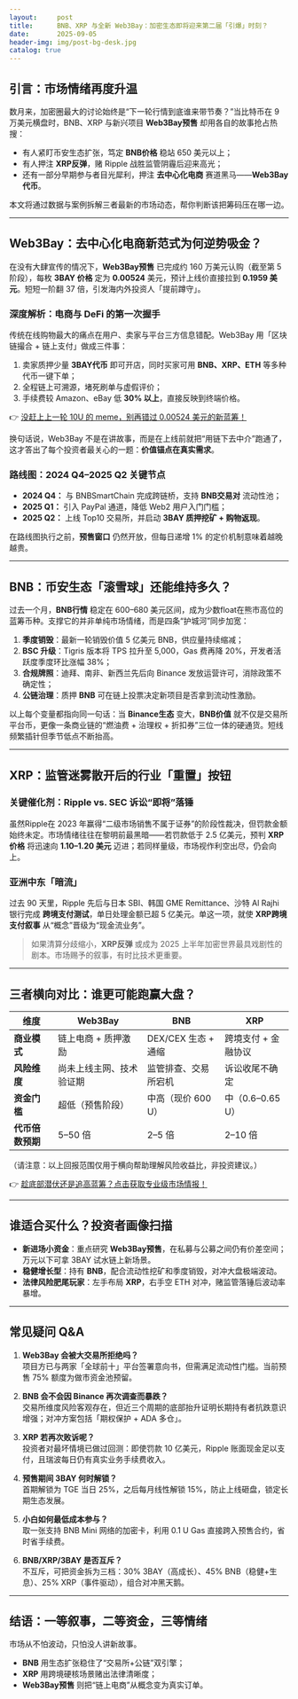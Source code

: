 ```yaml
---
layout:     post
title:      BNB、XRP 与全新 Web3Bay：加密生态即将迎来第二届「引爆」时刻？
date:       2025-09-05
header-img: img/post-bg-desk.jpg
catalog: true
---
```


## 引言：市场情绪再度升温

数月来，加密圈最大的讨论始终是“下一轮行情到底谁来带节奏？”当比特币在 9 万美元横盘时，BNB、XRP 与新兴项目 **Web3Bay预售** 却用各自的故事抢占热搜：  
- 有人紧盯币安生态扩张，笃定 **BNB价格** 稳站 650 美元以上；  
- 有人押注 **XRP反弹**，赌 Ripple 战胜监管阴霾后迎来高光；  
- 还有一部分早期参与者目光犀利，押注 **去中心化电商** 赛道黑马——**Web3Bay代币**。  

本文将通过数据与案例拆解三者最新的市场动态，帮你判断该把筹码压在哪一边。

---

## Web3Bay：去中心化电商新范式为何逆势吸金？

在没有大肆宣传的情况下，**Web3Bay预售** 已完成约 160 万美元认购（截至第 5 阶段），每枚 **3BAY 价格** 定为 **0.00524** 美元，预计上线价直接拉到 **0.1959 美元**。短短一阶翻 37 倍，引发海内外投资人「提前蹲守」。  

### 深度解析：电商与 DeFi 的第一次握手  
传统在线购物最大的痛点在用户、卖家与平台三方信息错配。Web3Bay 用「区块链撮合 + 链上支付」做成三件事：  
1. 卖家质押少量 **3BAY代币** 即可开店，同时买家可用 **BNB、XRP、ETH** 等多种代币一键下单；  
2. 全程链上可溯源，堵死刷单与虚假评价；  
3. 手续费较 Amazon、eBay 低 **30% 以上**，直接反映到终端价格。  

👉 [没赶上上一轮 10U 的 meme，别再错过 0.00524 美元的新蓝筹！](https://okxdog.com/)

换句话说，Web3Bay 不是在讲故事，而是在上线前就把“用链下去中介”跑通了，这才答出了每个投资者最关心的一题：**价值锚点在真实需求**。

### 路线图：2024 Q4–2025 Q2 关键节点  
- **2024 Q4：** 与 BNBSmartChain 完成跨链桥，支持 **BNB交易对** 流动性池；  
- **2025 Q1：** 引入 PayPal 通道，降低 Web2 用户入门门槛；  
- **2025 Q2：** 上线 Top10 交易所，并启动 **3BAY 质押挖矿 + 购物返现**。  

在路线图执行之前，**预售窗口** 仍然开放，但每日递增 1% 的定价机制意味着越晚越贵。

---

## BNB：币安生态「滚雪球」还能维持多久？

过去一个月，**BNB行情** 稳定在 600–680 美元区间，成为少数float在熊市高位的蓝筹币种。支撑它的并非单纯市场情绪，而是四条“护城河”同步加宽：  

1. **季度销毁**：最新一轮销毁价值 5 亿美元 BNB，供应量持续缩减；  
2. **BSC 升级**：Tigris 版本将 TPS 拉升至 5,000，Gas 费再降 20%，开发者活跃度季度环比涨幅 38%；  
3. **合规牌照**：迪拜、南非、新西兰先后向 Binance 发放运营许可，消除政策不确定性；  
4. **公链治理**：质押 **BNB** 可在链上投票决定新项目是否拿到流动性激励。  

以上每个变量都指向同一句话：当 **Binance生态** 变大，**BNB价值** 就不仅是交易所平台币，更像一条商业链的“燃油费 + 治理权 + 折扣券”三位一体的硬通货。短线频繁插针但季节低点不断抬高。

---

## XRP：监管迷雾散开后的行业「重置」按钮

### 关键催化剂：Ripple vs. SEC 诉讼“即将”落锤  
虽然Ripple在 2023 年赢得“二级市场销售不属于证券”的阶段性裁决，但罚款金额始终未定。市场情绪往往在黎明前最黑暗——若罚款低于 2.5 亿美元，预判 **XRP价格** 将迅速向 **1.10–1.20 美元** 迈进；若同样量级，市场视作利空出尽，仍会向上。  

### 亚洲中东「暗流」  
过去 90 天里，Ripple 先后与日本 SBI、韩国 GME Remittance、沙特 Al Rajhi 银行完成 **跨境支付测试**，单日处理金额已超 5 亿美元。单这一项，就使 **XRP跨境支付叙事** 从“概念”晋级为“现金流业务”。  

> 如果清算分歧缩小，**XRP反弹** 或成为 2025 上半年加密世界最具戏剧性的剧本。市场赐予的叙事，有时比技术更重要。

---

## 三者横向对比：谁更可能跑赢大盘？

| 维度 | Web3Bay | BNB | XRP |  
|---|---|---|---|  
| **商业模式** | 链上电商 + 质押激励 | DEX/CEX 生态 + 通缩 | 跨境支付 + 金融协议 |  
| **风险维度** | 尚未上线主网、技术验证期 | 监管排查、交易所宕机 | 诉讼收尾不确定 |  
| **资金门槛** | 超低（预售阶段） | 中高（现价 600 U） | 中（0.6–0.65 U） |  
| **代币倍数预期** | 5–50 倍 | 2–5 倍 | 2–10 倍 |  

（请注意：以上回报范围仅用于横向帮助理解风险收益比，非投资建议。）

👉 [趁底部潜伏还是追高蓝筹？点击获取专业级市场情报！](https://okxdog.com/)

---

## 谁适合买什么？投资者画像扫描

- **新进场小资金**：重点研究 **Web3Bay预售**，在私募与公募之间仍有价差空间；万元以下可拿 3BAY 试水链上新场景。  
- **稳健增长型**：持有 **BNB**，配合流动性挖矿和季度销毁，对冲大盘极端波动。  
- **法律风险肥尾玩家**：左手布局 **XRP**，右手空 ETH 对冲，赌监管落锤后波动率暴增。

---

## 常见疑问 Q&A

1. **Web3Bay 会被大交易所拒绝吗？**  
   项目方已与两家「全球前十」平台签署意向书，但需满足流动性门槛。当前预售 75% 额度为做市资金池预留。

2. **BNB 会不会因 Binance 再次调查而暴跌？**  
   交易所维度风险客观存在，但近三个周期的底部抬升证明长期持有者抗跌意识增强；对冲方案包括「期权保护 + ADA 多仓」。

3. **XRP 若再次败诉呢？**  
   投资者对最坏情境已做过回测：即使罚款 10 亿美元，Ripple 账面现金足以支付，且瑞波每日仍有真实业务手续费收入。

4. **预售期间 3BAY 何时解锁？**  
   首期解锁为 TGE 当日 25%，之后每月线性解锁 15%，防止上线砸盘，锁定长期生态发展。

5. **小白如何最低成本参与？**  
   取一张支持 BNB Mini 网络的加密卡，利用 0.1 U Gas 直接跨入预售合约，省时省手续费。

6. **BNB/XRP/3BAY 是否互斥？**  
   不互斥，可把资金拆为三档：30% 3BAY（高成长）、45% BNB（稳健+生息）、25% XRP（事件驱动），组合对冲黑天鹅。

---

## 结语：一等叙事，二等资金，三等情绪

市场从不怕波动，只怕没人讲新故事。  
- **BNB** 用生态扩张稳住了“交易所+公链”双引擎；  
- **XRP** 用跨境硬核场景赌出法律清晰度；  
- **Web3Bay预售** 则把“链上电商”从概念变为真实订单。